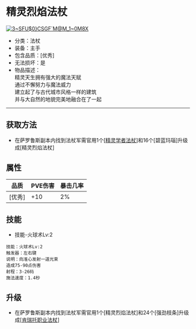 # 精灵烈焰法杖
<a href="https://imgbb.com/"><img src="https://i.ibb.co/RjzpzGx/3-SFU-0-CSGF-M-M-1-0-M8-X.png" alt="3~SFU$0}CSGF`M@M_1~0M8X" border="0"></a>
* 分类：法杖
* 装备：主手
* 包含品质：[优秀]
* 无法损坏：是
* 物品描述：<br/>精灵天生拥有强大的魔法天赋<br/>通过不懈努力与魔法威力<br/>建立起了与古代城市风格一样的建筑<br/>并与大自然的地貌完美地融合在了一起
---
## 获取方法
* 在萨罗鲁斯副本内找到法杖军需官用1个[<a href="https://github.com/LeafletXD/Minecraft-Yuanchu-Server-Wiki/blob/main/Wiki/RPG%E9%81%93%E5%85%B7/%E8%BF%9C%E7%A8%8B%E6%AD%A6%E5%99%A8/%E6%B3%95%E6%9D%96/%E7%B2%BE%E7%81%B5%E5%AD%A6%E8%80%85%E6%B3%95%E6%9D%96.md">精灵学者法杖<a/>]和16个[碧蓝玛瑙]升级成[精灵烈焰法杖]
## 属性
|品质|PVE伤害|暴击几率|
|----|----|----|
|[优秀]|+10|2%|
## 技能
* 技能-火球术Lv:2
```
技能：火球术Lv:2
触发器：左右键
说明：向准心发射一道光束
造成75-90点伤害
射程：3-26码
施法速度：1.4秒
```
## 升级
* 在萨罗鲁斯副本内找到法杖军需官用1个[精灵烈焰法杖]和24个[强劲枝条]升级成[<a href="https://github.com/LeafletXD/Minecraft-Yuanchu-Server-Wiki/blob/main/Wiki/RPG%E9%81%93%E5%85%B7/%E8%BF%9C%E7%A8%8B%E6%AD%A6%E5%99%A8/%E6%B3%95%E6%9D%96/%E8%82%AF%E7%91%9E%E6%89%98%E8%81%8C%E4%B8%9A%E6%B3%95%E6%9D%96.md">肯瑞托职业法杖<a/>]

